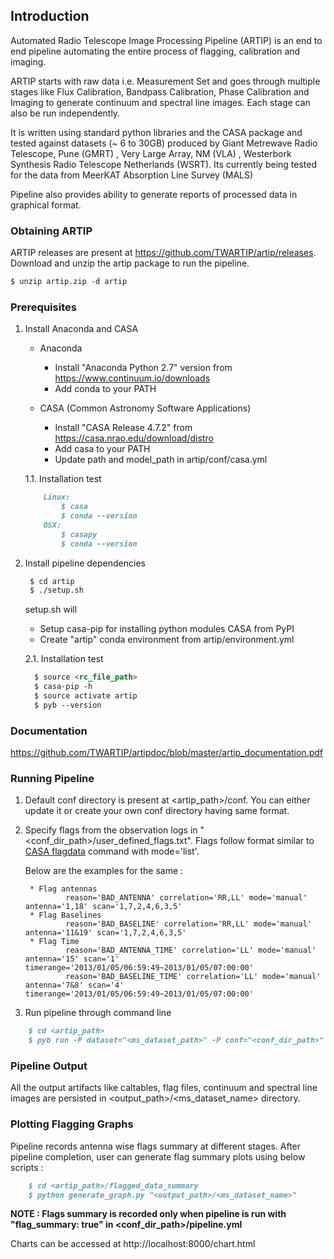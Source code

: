 ## Introduction

Automated Radio Telescope Image Processing Pipeline (ARTIP) is an end to end pipeline automating the entire process of flagging, calibration and imaging.

ARTIP starts with raw data i.e. Measurement Set and goes through multiple stages like Flux Calibration, Bandpass Calibration, Phase Calibration and Imaging to generate continuum and spectral line images. Each stage can also be run independently. 

It is written using standard python libraries and the CASA package and tested against datasets (~ 6 to 30GB) produced by Giant Metrewave Radio Telescope, Pune (GMRT) , Very Large Array, NM (VLA) , Westerbork Synthesis Radio Telescope Netherlands (WSRT). Its currently being tested for the data from MeerKAT Absorption Line Survey (MALS)

Pipeline also provides ability to generate reports of processed data in graphical format.


### Obtaining ARTIP
ARTIP releases are present at https://github.com/TWARTIP/artip/releases. Download and unzip the artip package to run the pipeline.
 ```markdown
 $ unzip artip.zip -d artip
 ```
### Prerequisites
1. Install Anaconda and CASA

    * Anaconda
        * Install "Anaconda Python 2.7" version from https://www.continuum.io/downloads
        * Add conda to your PATH

    * CASA (Common Astronomy Software Applications)
        * Install "CASA Release 4.7.2" from https://casa.nrao.edu/download/distro
        * Add casa to your PATH
        * Update path and model_path in artip/conf/casa.yml

     1.1. Installation test
    ```markdown
        Linux:
            $ casa       
            $ conda --version
        OSX:
            $ casapy       
            $ conda --version
    ```     
2. Install pipeline dependencies
   ```markdown
    $ cd artip
    $ ./setup.sh
   ```
    setup.sh will
    
      * Setup casa-pip for installing python modules CASA from PyPI
      * Create "artip" conda environment from artip/environment.yml  
    
    2.1. Installation test            
      ```markdown
        $ source <rc_file_path>
        $ casa-pip -h
        $ source activate artip
        $ pyb --version
      ```
### Documentation
https://github.com/TWARTIP/artipdoc/blob/master/artip_documentation.pdf

### Running Pipeline
1. Default conf directory is present at <artip_path>/conf. You can either update it or create your own conf directory having same format.
2. Specify flags from the observation logs in "<conf_dir_path>/user_defined_flags.txt".
    Flags follow format similar to [CASA flagdata](https://casa.nrao.edu/docs/taskref/flagdata-task.html) command with mode='list'.
   
   Below are the examples for the same :
      
        * Flag antennas
                reason='BAD_ANTENNA' correlation='RR,LL' mode='manual' antenna='1,18' scan='1,7,2,4,6,3,5'
        * Flag Baselines
                reason='BAD_BASELINE' correlation='RR,LL' mode='manual' antenna='11&19' scan='1,7,2,4,6,3,5'   
        * Flag Time
                reason='BAD_ANTENNA_TIME' correlation='LL' mode='manual' antenna='15' scan='1' timerange='2013/01/05/06:59:49~2013/01/05/07:00:00'
                reason='BAD_BASELINE_TIME' correlation='LL' mode='manual' antenna='7&8' scan='4' timerange='2013/01/05/06:59:49~2013/01/05/07:00:00'
    
3. Run pipeline through command line    
```markdown    
    $ cd <artip_path>
    $ pyb run -P dataset="<ms_dataset_path>" -P conf="<conf_dir_path>" -P output="<output_dir>"
```   

### Pipeline Output
All the output artifacts like caltables, flag files, continuum and spectral line images are persisted in <output_path>/<ms_dataset_name> directory.

### Plotting Flagging Graphs
Pipeline records antenna wise flags summary at different stages. After pipeline completion, user can generate flag summary plots using below scripts :
```markdown
    $ cd <artip_path>/flagged_data_summary
    $ python generate_graph.py "<output_path>/<ms_dataset_name>"  
```
**NOTE : Flags summary is recorded only when pipeline is run with "flag_summary: true" in <conf_dir_path>/pipeline.yml**

Charts can be accessed at http://localhost:8000/chart.html
